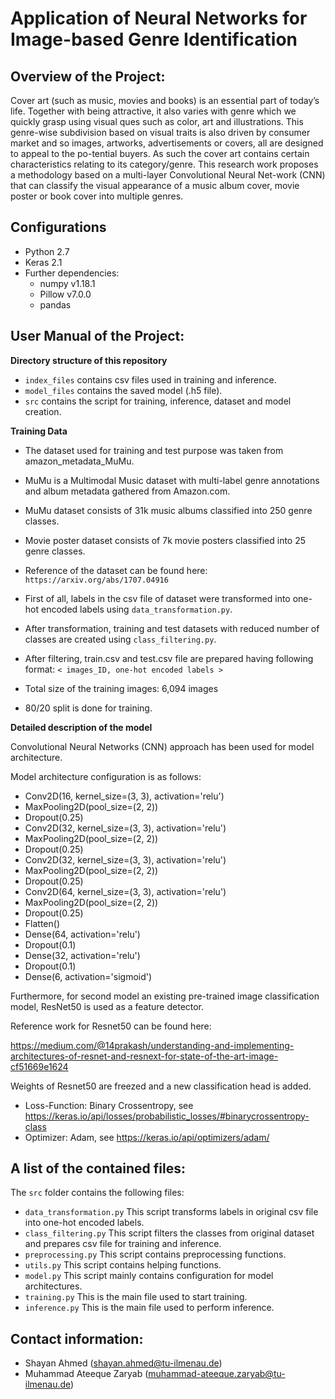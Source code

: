 # Application of Neural Networks for Image-based Genre Identification

## Overview of the Project:
Cover art (such as music, movies and books) is an essential part of today’s life. Together with being attractive, it also varies with genre which we quickly grasp using visual ques such as color, art and illustrations. This genre-wise subdivision based on visual traits is also driven by consumer market and so images, artworks, advertisements or covers, all are designed to appeal to the po-tential buyers. As such the cover art contains certain characteristics relating to its category/genre. This research work proposes a methodology based on a multi-layer Convolutional Neural Net-work (CNN) that can classify the visual appearance of a music album cover, movie poster or book cover into multiple genres.

## Configurations
* Python 2.7
* Keras 2.1
* Further dependencies:
   - numpy v1.18.1
   - Pillow v7.0.0
   - pandas
   
## User Manual of the Project:

<strong> Directory structure of this repository </strong>

* `index_files` contains csv files used in training and inference.
* `model_files` contains the saved model (.h5 file).
* `src` contains the script for training, inference, dataset and model creation.

<strong> Training Data </strong>

* The dataset used for training and test purpose was taken from amazon_metadata_MuMu.
* MuMu is a Multimodal Music dataset with multi-label genre annotations and album metadata gathered from Amazon.com.
* MuMu dataset consists of 31k music albums classified into 250 genre classes.
* Movie poster dataset consists of 7k movie posters classified into 25 genre classes.  

* Reference of the dataset can be found here:
  `https://arxiv.org/abs/1707.04916`
* First of all, labels in the csv file of dataset were transformed into one-hot encoded labels using `data_transformation.py`.
* After transformation, training and test datasets with reduced number of classes are created using `class_filtering.py`. 
* After filtering, train.csv and test.csv file are prepared having following format:
`< images_ID, one-hot encoded labels >`

* Total size of the training images: 6,094 images
* 80/20 split is done for training.

<strong> Detailed description of the model </strong>

Convolutional Neural Networks (CNN) approach has been used for model architecture.

Model architecture configuration is as follows:

* Conv2D(16, kernel_size=(3, 3), activation='relu')
* MaxPooling2D(pool_size=(2, 2))
* Dropout(0.25) 
* Conv2D(32, kernel_size=(3, 3), activation='relu')
* MaxPooling2D(pool_size=(2, 2))
* Dropout(0.25)
* Conv2D(32, kernel_size=(3, 3), activation='relu')
* MaxPooling2D(pool_size=(2, 2))
* Dropout(0.25)
* Conv2D(64, kernel_size=(3, 3), activation='relu')
* MaxPooling2D(pool_size=(2, 2))
* Dropout(0.25)
* Flatten()
* Dense(64, activation='relu')
* Dropout(0.1)
* Dense(32, activation='relu')
* Dropout(0.1)
* Dense(6, activation='sigmoid')

Furthermore, for second model an existing pre-trained image classification model, ResNet50 is used as a feature detector.

Reference work for Resnet50 can be found here:

https://medium.com/@14prakash/understanding-and-implementing-architectures-of-resnet-and-resnext-for-state-of-the-art-image-cf51669e1624

Weights of Resnet50 are freezed and a new classification head is added.

* Loss-Function: Binary Crossentropy,
see https://keras.io/api/losses/probabilistic_losses/#binarycrossentropy-class
* Optimizer: Adam, see https://keras.io/api/optimizers/adam/

## A list of the contained files:
The `src` folder contains the following files:
* `data_transformation.py` This script transforms labels in original csv file into one-hot encoded labels.
* `class_filtering.py` This script filters the classes from original dataset and prepares csv file for training and inference.
* `preprocessing.py` This script contains preprocessing functions.
* `utils.py` This script contains helping functions.
* `model.py` This script mainly contains configuration for model architectures.
* `training.py` This is the main file used to start training.
* `inference.py` This is the main file used to perform inference.

## Contact information:
* Shayan Ahmed (shayan.ahmed@tu-ilmenau.de)
* Muhammad Ateeque Zaryab (muhammad-ateeque.zaryab@tu-ilmenau.de)
